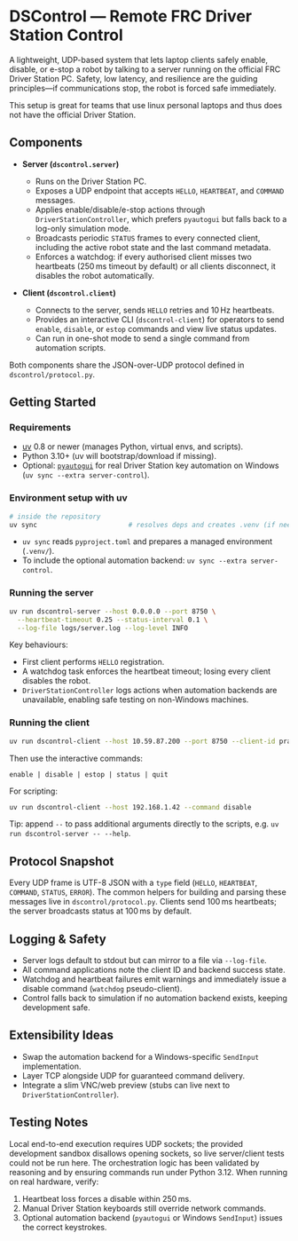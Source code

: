 # DSControl — Remote FRC Driver Station Control

A lightweight, UDP-based system that lets laptop clients safely enable, disable, or e-stop a robot by talking to a server running on the official FRC Driver Station PC. Safety, low latency, and resilience are the guiding principles—if communications stop, the robot is forced safe immediately.

This setup is great for teams that use linux personal laptops and thus does not have the official Driver Station.

## Components

- **Server (`dscontrol.server`)**
  - Runs on the Driver Station PC.
  - Exposes a UDP endpoint that accepts `HELLO`, `HEARTBEAT`, and `COMMAND` messages.
  - Applies enable/disable/e-stop actions through `DriverStationController`, which prefers `pyautogui` but falls back to a log-only simulation mode.
  - Broadcasts periodic `STATUS` frames to every connected client, including the active robot state and the last command metadata.
  - Enforces a watchdog: if every authorised client misses two heartbeats (250 ms timeout by default) or all clients disconnect, it disables the robot automatically.

- **Client (`dscontrol.client`)**
  - Connects to the server, sends `HELLO` retries and 10 Hz heartbeats.
  - Provides an interactive CLI (`dscontrol-client`) for operators to send `enable`, `disable`, or `estop` commands and view live status updates.
  - Can run in one-shot mode to send a single command from automation scripts.

Both components share the JSON-over-UDP protocol defined in `dscontrol/protocol.py`.

## Getting Started

### Requirements

- [uv](https://docs.astral.sh/uv/) 0.8 or newer (manages Python, virtual envs, and scripts).
- Python 3.10+ (uv will bootstrap/download if missing).
- Optional: [`pyautogui`](https://pyautogui.readthedocs.io/) for real Driver Station key automation on Windows (`uv sync --extra server-control`).

### Environment setup with uv

```bash
# inside the repository
uv sync                       # resolves deps and creates .venv (if needed)
```

- `uv sync` reads `pyproject.toml` and prepares a managed environment (`.venv/`).
- To include the optional automation backend: `uv sync --extra server-control`.

### Running the server

```bash
uv run dscontrol-server --host 0.0.0.0 --port 8750 \
  --heartbeat-timeout 0.25 --status-interval 0.1 \
  --log-file logs/server.log --log-level INFO
```

Key behaviours:

- First client performs `HELLO` registration.
- A watchdog task enforces the heartbeat timeout; losing every client disables the robot.
- `DriverStationController` logs actions when automation backends are unavailable, enabling safe testing on non-Windows machines.

### Running the client

```bash
uv run dscontrol-client --host 10.59.87.200 --port 8750 --client-id practice-laptop
```

Then use the interactive commands:

```
enable | disable | estop | status | quit
```

For scripting:

```bash
uv run dscontrol-client --host 192.168.1.42 --command disable
```

Tip: append `--` to pass additional arguments directly to the scripts, e.g. `uv run dscontrol-server -- --help`.

## Protocol Snapshot

Every UDP frame is UTF-8 JSON with a `type` field (`HELLO`, `HEARTBEAT`, `COMMAND`, `STATUS`, `ERROR`). The common helpers for building and parsing these messages live in `dscontrol/protocol.py`. Clients send 100 ms heartbeats; the server broadcasts status at 100 ms by default.

## Logging & Safety

- Server logs default to stdout but can mirror to a file via `--log-file`.
- All command applications note the client ID and backend success state.
- Watchdog and heartbeat failures emit warnings and immediately issue a disable command (`watchdog` pseudo-client).
- Control falls back to simulation if no automation backend exists, keeping development safe.

## Extensibility Ideas

- Swap the automation backend for a Windows-specific `SendInput` implementation.
- Layer TCP alongside UDP for guaranteed command delivery.
- Integrate a slim VNC/web preview (stubs can live next to `DriverStationController`).

## Testing Notes

Local end-to-end execution requires UDP sockets; the provided development sandbox disallows opening sockets, so live server/client tests could not be run here. The orchestration logic has been validated by reasoning and by ensuring commands run under Python 3.12. When running on real hardware, verify:

1. Heartbeat loss forces a disable within 250 ms.
2. Manual Driver Station keyboards still override network commands.
3. Optional automation backend (`pyautogui` or Windows `SendInput`) issues the correct keystrokes.
